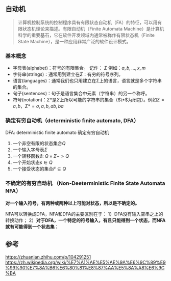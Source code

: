 
## 自动机

> 计算机控制系统的控制程序具有有限状态自动机（FA）的特征，可以用有限状态机理论来描述。有限自动机（Finite Automata Machine）是计算机科学的重要基石，它在软件开发领域内通常被称作有限状态机（Finite State Machine），是一种应用非常广泛的软件设计模式。

### 基本概念

+ 字母表(alphabet)：符号的有限集合。 记作： $\Sigma$ 例如：${a, b, ... , x, m}$
+ 字符串(strings)：通常用到建立在$\Sigma$：有穷的符号序列。
+ 语言(languages)：通常我们也只用建立在Σ上的语言，语言就是多个字符串的集合。
+ 句子(sentences)：句子是语言集合中元素（字符串）的另一个称呼。
+ 符号(notation)：$\Sigma*$是$\Sigma$上所以可能的字符串的集合（$\*$为闭包）。例如$\Sigma={a, b}$，$\Sigma*={\sigma, a, b, ab, ba}$

### 确定有穷自动机（deterministic finite automato, DFA）

DFA: deterministic finite automato 确定有穷自动机

1. 一个非空有限的状态集合$Q$
2. 一个输入字母表$\Sigma$
3. 一个转移函数$\delta$: $Q \times \Sigma -> Q$
4. 一个开始状态$s \in Q$
5. 一个接受状态的集合$F \subseteq Q$

### 不确定的有穷自动机 （Non-Deeterministic Finite State Automata NFA）

**对一个输入符号，有两种或两种以上可能对状态，所以是不确定的。**

NFA可以转换成DFA，NFA和DFA的主要区别在于：
1）DFA没有输入空串之上的转换动作；
2）**对于DFA，一个特定的符号输入，有且只能得到一个状态，而NFA就有可能得到一个状态集**；

参考
------
https://zhuanlan.zhihu.com/p/104291251
https://zh.wikipedia.org/wiki/%E7%A1%AE%E5%AE%9A%E6%9C%89%E9%99%90%E7%8A%B6%E6%80%81%E8%87%AA%E5%8A%A8%E6%9C%BA